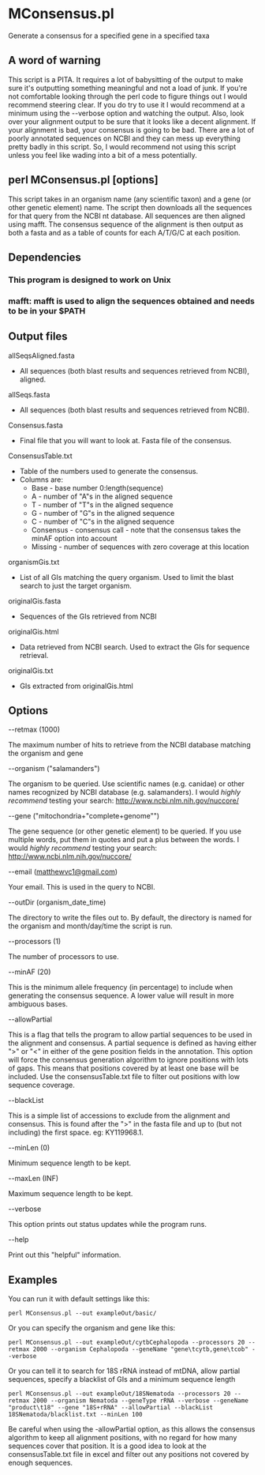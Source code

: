 # MConsensus.pl

  Generate a consensus for a specified gene in a specified taxa

## A word of warning

  This script is a PITA. It requires a lot of babysitting of the output to make sure it's outputting something 
  meaningful and not a load of junk. If you're not comfortable looking through the perl code to figure things
  out I would recommend steering clear. If you do try to use it I would recommend at a minimum using the 
  --verbose option and watching the output. Also, look over your alignment output to be sure that it looks 
  like a decent alignment. If your alignment is bad, your consensus is going to be bad. There are a lot of 
  poorly annotated sequences on NCBI and they can mess up everything pretty badly in this script. So, I would 
  recommend not using this script unless you feel like wading into a bit of a mess potentially.
    
## perl MConsensus.pl [options]

  This script takes in an organism name (any scientific taxon) and a gene (or other genetic element) name.
  The script then downloads all the sequences for that query from the NCBI nt database. All sequences are 
  then aligned using mafft. The consensus sequence of the alignment is then output as both a fasta and as 
  a table of counts for each A/T/G/C at each position. 

## Dependencies

### This program is designed to work on Unix 
    
### mafft: mafft is used to align the sequences obtained and needs to be in your $PATH


## Output files

allSeqsAligned.fasta
- All sequences (both blast results and sequences retrieved from NCBI), aligned.

allSeqs.fasta
- All sequences (both blast results and sequences retrieved from NCBI).

Consensus.fasta
- Final file that you will want to look at. Fasta file of the consensus.

ConsensusTable.txt
- Table of the numbers used to generate the consensus. 
- Columns are: 
  * Base - base number 0:length(sequence)
  * A - number of "A"s in the aligned sequence
  * T - number of "T"s in the aligned sequence       
  * G - number of "G"s in the aligned sequence       
  * C - number of "C"s in the aligned sequence
  * Consensus - consensus call - note that the consensus takes the minAF option into account   
  * Missing - number of sequences with zero coverage at this location

organismGis.txt
- List of all GIs matching the query organism. Used to limit the blast search to just the target organism.

originalGis.fasta
- Sequences of the GIs retrieved from NCBI

originalGis.html
- Data retrieved from NCBI search. Used to extract the GIs for sequence retrieval.

originalGis.txt
- GIs extracted from originalGis.html

## Options

--retmax (1000)

  The maximum number of hits to retrieve from the NCBI database matching the organism and gene

--organism ("salamanders")

  The organism to be queried. Use scientific names (e.g. canidae) or other names recognized by 
  NCBI database (e.g. salamanders). I would *highly recommend* testing your search: 
      <http://www.ncbi.nlm.nih.gov/nuccore/>

--gene ("mitochondria+\"complete+genome\"")

  The gene sequence (or other genetic element) to be queried. If you use multiple words, put them 
  in quotes and put a plus between the words. I would *highly recommend* testing your search: 
      <http://www.ncbi.nlm.nih.gov/nuccore/>

--email (matthewvc1@gmail.com)

  Your email. This is used in the query to NCBI.

--outDir (organism_date_time)

  The directory to write the files out to. By default, the directory is named for the organism and
  month/day/time the script is run.

--processors (1)

  The number of processors to use.

--minAF (20)

  This is the minimum allele frequency (in percentage) to include when generating the consensus sequence.
  A lower value will result in more ambiguous bases. 

--allowPartial

  This is a flag that tells the program to allow partial sequences to be used in the alignment and consensus.
  A partial sequence is defined as having either ">" or "<" in either of the gene position fields in the 
  annotation. This option will force the consensus generation algorithm to ignore positions with lots of gaps.
  This means that positions covered by at least one base will be included. Use the consensusTable.txt file 
  to filter out positions with low sequence coverage.

--blackList

  This is a simple list of accessions to exclude from the alignment and consensus. This is found after the
  ">" in the fasta file and up to (but not including) the first space. eg: KY119968.1.

--minLen (0)

  Minimum sequence length to be kept.

--maxLen (INF)

  Maximum sequence length to be kept.

--verbose

  This option prints out status updates while the program runs.

--help 

  Print out this "helpful" information. 


## Examples

You can run it with default settings like this:

`perl MConsensus.pl --out exampleOut/basic/`

Or you can specify the organism and gene like this:

`perl MConsensus.pl --out exampleOut/cytbCephalopoda --processors 20 --retmax 2000 --organism Cephalopoda --geneName "gene\tcytb,gene\tcob" --verbose`

Or you can tell it to search for 18S rRNA instead of mtDNA, allow partial sequences, specify a blacklist of GIs and a minimum sequence length

`perl MConsensus.pl --out exampleOut/18SNematoda --processors 20 --retmax 2000 --organism Nematoda --geneType rRNA --verbose --geneName "product\t18" --gene "18S+rRNA" --allowPartial --blackList 18SNematoda/blacklist.txt --minLen 100`

  Be careful when using the -allowPartial option, as this allows the consensus algorithm to keep all alignment positions, with no regard
  for how many sequences cover that position. It is a good idea to look at the consensusTable.txt file in excel and filter out
  any positions not covered by enough sequences.  
